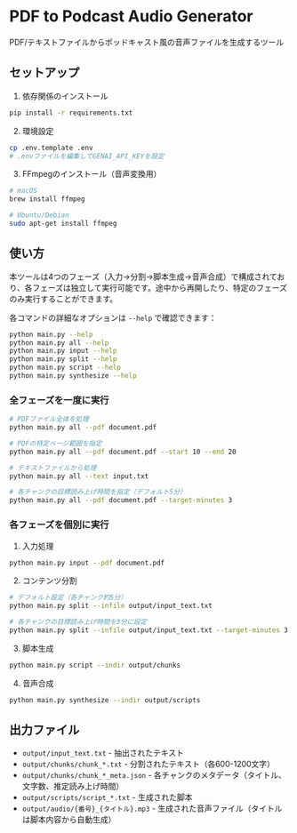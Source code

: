 # PDF to Podcast Audio Generator

PDF/テキストファイルからポッドキャスト風の音声ファイルを生成するツール

## セットアップ

1. 依存関係のインストール
```bash
pip install -r requirements.txt
```

2. 環境設定
```bash
cp .env.template .env
# .envファイルを編集してGENAI_API_KEYを設定
```

3. FFmpegのインストール（音声変換用）
```bash
# macOS
brew install ffmpeg

# Ubuntu/Debian
sudo apt-get install ffmpeg
```

## 使い方

本ツールは4つのフェーズ（入力→分割→脚本生成→音声合成）で構成されており、各フェーズは独立して実行可能です。途中から再開したり、特定のフェーズのみ実行することができます。

各コマンドの詳細なオプションは `--help` で確認できます：
```bash
python main.py --help
python main.py all --help
python main.py input --help
python main.py split --help
python main.py script --help
python main.py synthesize --help
```

### 全フェーズを一度に実行
```bash
# PDFファイル全体を処理
python main.py all --pdf document.pdf

# PDFの特定ページ範囲を指定
python main.py all --pdf document.pdf --start 10 --end 20

# テキストファイルから処理
python main.py all --text input.txt

# 各チャンクの目標読み上げ時間を指定（デフォルト5分）
python main.py all --pdf document.pdf --target-minutes 3
```

### 各フェーズを個別に実行

1. 入力処理
```bash
python main.py input --pdf document.pdf
```

2. コンテンツ分割
```bash
# デフォルト設定（各チャンク約5分）
python main.py split --infile output/input_text.txt

# 各チャンクの目標読み上げ時間を3分に設定
python main.py split --infile output/input_text.txt --target-minutes 3
```

3. 脚本生成
```bash
python main.py script --indir output/chunks
```

4. 音声合成
```bash
python main.py synthesize --indir output/scripts
```

## 出力ファイル

- `output/input_text.txt` - 抽出されたテキスト
- `output/chunks/chunk_*.txt` - 分割されたテキスト（各600-1200文字）
- `output/chunks/chunk_*_meta.json` - 各チャンクのメタデータ（タイトル、文字数、推定読み上げ時間）
- `output/scripts/script_*.txt` - 生成された脚本
- `output/audio/{番号}_{タイトル}.mp3` - 生成された音声ファイル（タイトルは脚本内容から自動生成）
